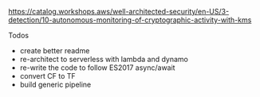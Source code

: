 https://catalog.workshops.aws/well-architected-security/en-US/3-detection/10-autonomous-monitoring-of-cryptographic-activity-with-kms

Todos
- create better readme
- re-architect to serverless with lambda and dynamo
- re-write the code to follow ES2017 async/await
- convert CF to TF
- build generic pipeline